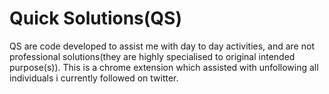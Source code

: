 # Quick Solutions(QS)  
QS are code developed to assist me with day to day activities, and are not professional solutions(they are highly specialised to original intended purpose(s)).
This is a chrome extension which assisted with unfollowing all individuals i currently followed on twitter.
